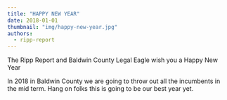 ```yaml
---
title: "HAPPY NEW YEAR"
date: 2018-01-01
thumbnail: "img/happy-new-year.jpg"
authors: 
  - ripp-report
---
```


The Ripp Report and Baldwin County Legal Eagle wish you a Happy New Year

In 2018 in Baldwin County we are going to throw out all the incumbents in the mid term. Hang on folks this is going to be our best year yet.
